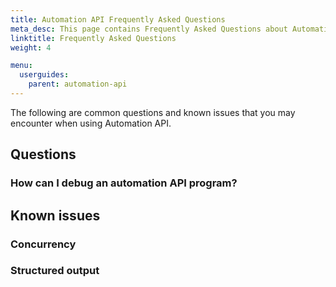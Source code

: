 ```yaml
---
title: Automation API Frequently Asked Questions
meta_desc: This page contains Frequently Asked Questions about Automation API.
linktitle: Frequently Asked Questions
weight: 4

menu:
  userguides:
    parent: automation-api
---
```


The following are common questions and known issues that you may encounter when using Automation API.

## Questions

### How can I debug an automation API program?

## Known issues


### Concurrency


### Structured output